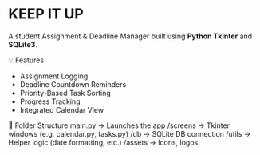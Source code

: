 # KEEP IT UP

A student Assignment & Deadline Manager built using **Python Tkinter** and **SQLite3**.

💡 Features
- Assignment Logging
- Deadline Countdown Reminders
- Priority-Based Task Sorting
- Progress Tracking
- Integrated Calendar View

📁 Folder Structure
main.py → Launches the app
/screens → Tkinter windows (e.g. calendar.py, tasks.py)
/db → SQLite DB connection
/utils → Helper logic (date formatting, etc.)
/assets → Icons, logos